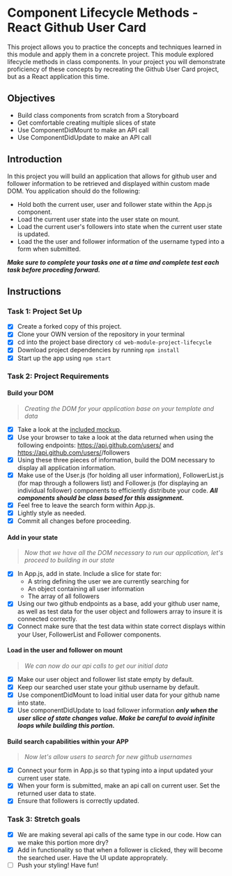 # Component Lifecycle Methods - React Github User Card

This project allows you to practice the concepts and techniques learned in this module and apply them in a concrete project. This module explored lifecycle methods in class components. In your project you will demonstrate proficiency of these concepts by recreating the Github User Card project, but as a React application this time.

## Objectives

- Build class components from scratch from a Storyboard
- Get comfortable creating multiple slices of state
- Use ComponentDidMount to make an API call
- Use ComponentDidUpdate to make an API call

## Introduction

In this project you will build an application that allows for github user and follower information to be retrieved and displayed within custom made DOM. You application should do the following:

- Hold both the current user, user and follower state within the App.js component.
- Load the current user state into the user state on mount.
- Load the current user's followers into state when the current user state is updated.
- Load the the user and follower information of the username typed into a form when submitted.

<!-- ![Project Example](project-goals.gif) -->

**_Make sure to complete your tasks one at a time and complete test each task before proceding forward._**

## Instructions

### Task 1: Project Set Up

- [x] Create a forked copy of this project.
- [x] Clone your OWN version of the repository in your terminal
- [x] cd into the project base directory `cd web-module-project-lifecycle`
- [x] Download project dependencies by running `npm install`
- [x] Start up the app using `npm start`

### Task 2: Project Requirements

#### Build your DOM

> _Creating the DOM for your application base on your template and data_

- [x] Take a look at the [included mockup](./card_mockup.png).
- [x] Use your browser to take a look at the data returned when using the following endpoints: https://api.github.com/users/<Your github name> and https://api.github.com/users/<Your github name>/followers
- [x] Using these three pieces of information, build the DOM necessary to display all application information.
- [x] Make use of the User.js (for holding all user information), FollowerList.js (for map through a followers list) and Follower.js (for displaying an individual follower) components to efficiently distribute your code. **_All components should be class based for this assignment._**
- [x] Feel free to leave the search form within App.js.
- [x] Lightly style as needed.
- [x] Commit all changes before proceeding.

#### Add in your state

> _Now that we have all the DOM necessary to run our application, let's proceed to building in our state_

- [x] In App.js, add in state. Include a slice for state for:
  - A string defining the user we are currently searching for
  - An object containing all user information
  - The array of all followers
- [x] Using our two github endpoints as a base, add your github user name, as well as test data for the user object and followers array to insure it is connected correctly.
- [x] Connect make sure that the test data within state correct displays within your User, FollowerList and Follower components.

#### Load in the user and follower on mount

> _We can now do our api calls to get our initial data_

- [x] Make our user object and follower list state empty by default.
- [x] Keep our searched user state your github username by default.
- [x] Use componentDidMount to load initial user data for your github name into state.
- [x] Use componentDidUpdate to load follower information **_only when the user slice of state changes value. Make be careful to avoid infinite loops while building this portion._**

#### Build search capabilities within your APP

> _Now let's allow users to search for new github usernames_

- [x] Connect your form in App.js so that typing into a input updated your current user state.
- [x] When your form is submitted, make an api call on current user. Set the returned user data to state.
- [x] Ensure that followers is correctly updated.

### Task 3: Stretch goals

- [x] We are making several api calls of the same type in our code. How can we make this portion more dry?
- [x] Add in functionality so that when a follower is clicked, they will become the searched user. Have the UI update approprately.
- [ ] Push your styling! Have fun!

